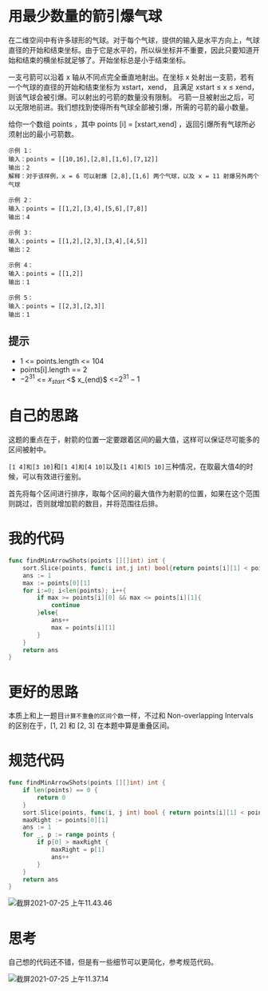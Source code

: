 # 用最少数量的箭引爆气球

在二维空间中有许多球形的气球。对于每个气球，提供的输入是水平方向上，气球直径的开始和结束坐标。由于它是水平的，所以纵坐标并不重要，因此只要知道开始和结束的横坐标就足够了。开始坐标总是小于结束坐标。

一支弓箭可以沿着 x 轴从不同点完全垂直地射出。在坐标 x 处射出一支箭，若有一个气球的直径的开始和结束坐标为 xstart，xend， 且满足  xstart ≤ x ≤ xend，则该气球会被引爆。可以射出的弓箭的数量没有限制。 弓箭一旦被射出之后，可以无限地前进。我们想找到使得所有气球全部被引爆，所需的弓箭的最小数量。

给你一个数组 points ，其中 points [i] = [xstart,xend] ，返回引爆所有气球所必须射出的最小弓箭数。

```
示例 1：
输入：points = [[10,16],[2,8],[1,6],[7,12]]
输出：2
解释：对于该样例，x = 6 可以射爆 [2,8],[1,6] 两个气球，以及 x = 11 射爆另外两个气球

示例 2：
输入：points = [[1,2],[3,4],[5,6],[7,8]]
输出：4

示例 3：
输入：points = [[1,2],[2,3],[3,4],[4,5]]
输出：2

示例 4：
输入：points = [[1,2]]
输出：1

示例 5：
输入：points = [[2,3],[2,3]]
输出：1
```

## 提示

- 1 <= points.length <= 104
- points[i].length == 2
- $-2^{31}$ <= $x_{start}$ <$ x_{end}$ <=$2^{31} - 1$

# 自己的思路

这题的重点在于，射箭的位置一定要跟着区间的最大值，这样可以保证尽可能多的区间被射中。

`[1 4]和[3 10]`和`[1 4]和[4 10]`以及`[1 4]和[5 10]`三种情况，在取最大值4的时候，可以有效进行鉴别。

首先将每个区间进行排序，取每个区间的最大值作为射箭的位置，如果在这个范围则跳过，否则就增加箭的数目，并将范围往后排。

# 我的代码

```go
func findMinArrowShots(points [][]int) int {
	sort.Slice(points, func(i int,j int) bool{return points[i][1] < points[j][1]})
	ans := 1
	max := points[0][1]
	for i:=0; i<len(points); i++{
		if max >= points[i][0] && max <= points[i][1]{
			continue
		}else{
			ans++
			max = points[i][1]
		}
	}
	return ans
}
```

# 更好的思路

本质上和上一题目`计算不重叠的区间个数`一样，不过和 Non-overlapping Intervals 的区别在于，[1, 2] 和 [2, 3] 在本题中算是重叠区间。

# 规范代码

```go
func findMinArrowShots(points [][]int) int {
    if len(points) == 0 {
        return 0
    }
    sort.Slice(points, func(i, j int) bool { return points[i][1] < points[j][1] })
    maxRight := points[0][1]
    ans := 1
    for _, p := range points {
        if p[0] > maxRight {
            maxRight = p[1]
            ans++
        }
    }
    return ans
}

```

![截屏2021-07-25 上午11.43.46](https://github.com/enzeyu/leetcode_enzeyu/tree/master/pics/tanxin4.png)

# 思考

自己想的代码还不错，但是有一些细节可以更简化，参考规范代码。

![截屏2021-07-25 上午11.37.14](https://github.com/enzeyu/leetcode_enzeyu/tree/master/pics/tanxin3.png)